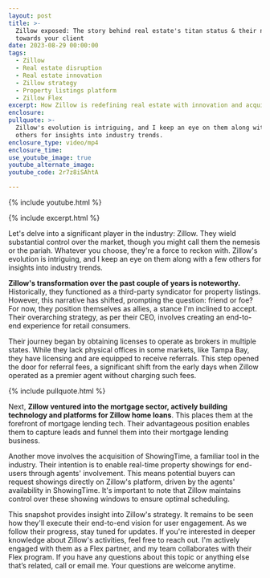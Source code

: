 ```yaml
---
layout: post
title: >-
  Zillow exposed: The story behind real estate's titan status & their next move
  towards your client 
date: 2023-08-29 00:00:00
tags:
  - Zillow
  - Real estate disruption
  - Real estate innovation
  - Zillow strategy
  - Property listings platform
  - Zillow Flex
excerpt: How Zillow is redefining real estate with innovation and acquisitions.
enclosure:
pullquote: >-
  Zillow's evolution is intriguing, and I keep an eye on them along with a few
  others for insights into industry trends.
enclosure_type: video/mp4
enclosure_time:
use_youtube_image: true
youtube_alternate_image:
youtube_code: 2r7z8iSAhtA

---
```

{% include youtube.html %}

{% include excerpt.html %}

Let's delve into a significant player in the industry: Zillow. They wield substantial control over the market, though you might call them the nemesis or the pariah. Whatever you choose, they're a force to reckon with. Zillow's evolution is intriguing, and I keep an eye on them along with a few others for insights into industry trends.

**Zillow's transformation over the past couple of years is noteworthy.** Historically, they functioned as a third-party syndicator for property listings. However, this narrative has shifted, prompting the question: friend or foe? For now, they position themselves as allies, a stance I'm inclined to accept. Their overarching strategy, as per their CEO, involves creating an end-to-end experience for retail consumers.

Their journey began by obtaining licenses to operate as brokers in multiple states. While they lack physical offices in some markets, like Tampa Bay, they have licensing and are equipped to receive referrals. This step opened the door for referral fees, a significant shift from the early days when Zillow operated as a premier agent without charging such fees.

{% include pullquote.html %}

Next, **Zillow ventured into the mortgage sector, actively building technology and platforms for Zillow home loans**. This places them at the forefront of mortgage lending tech. Their advantageous position enables them to capture leads and funnel them into their mortgage lending business.

Another move involves the acquisition of ShowingTime, a familiar tool in the industry. Their intention is to enable real-time property showings for end-users through agents' involvement. This means potential buyers can request showings directly on Zillow's platform, driven by the agents' availability in ShowingTime. It's important to note that Zillow maintains control over these showing windows to ensure optimal scheduling.

This snapshot provides insight into Zillow's strategy. It remains to be seen how they'll execute their end-to-end vision for user engagement. As we follow their progress, stay tuned for updates. If you're interested in deeper knowledge about Zillow's activities, feel free to reach out. I'm actively engaged with them as a Flex partner, and my team collaborates with their Flex program. If you have any questions about this topic or anything else that’s related, call or email me. Your questions are welcome anytime.